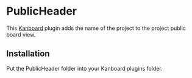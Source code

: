 # PublicHeader
This [Kanboard](https://github.com/kanboard/kanboard) plugin adds the name of the project
to the project public board view.

## Installation
Put the PublicHeader folder into your Kanboard plugins folder.
